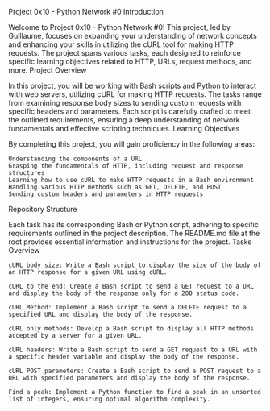 Project 0x10 - Python Network #0
Introduction

Welcome to Project 0x10 - Python Network #0! This project, led by Guillaume, focuses on expanding your understanding of network concepts and enhancing your skills in utilizing the cURL tool for making HTTP requests. The project spans various tasks, each designed to reinforce specific learning objectives related to HTTP, URLs, request methods, and more.
Project Overview

In this project, you will be working with Bash scripts and Python to interact with web servers, utilizing cURL for making HTTP requests. The tasks range from examining response body sizes to sending custom requests with specific headers and parameters. Each script is carefully crafted to meet the outlined requirements, ensuring a deep understanding of network fundamentals and effective scripting techniques.
Learning Objectives

By completing this project, you will gain proficiency in the following areas:

    Understanding the components of a URL
    Grasping the fundamentals of HTTP, including request and response structures
    Learning how to use cURL to make HTTP requests in a Bash environment
    Handling various HTTP methods such as GET, DELETE, and POST
    Sending custom headers and parameters in HTTP requests

Repository Structure

Each task has its corresponding Bash or Python script, adhering to specific requirements outlined in the project description. The README.md file at the root provides essential information and instructions for the project.
Tasks Overview

    cURL body size: Write a Bash script to display the size of the body of an HTTP response for a given URL using cURL.

    cURL to the end: Create a Bash script to send a GET request to a URL and display the body of the response only for a 200 status code.

    cURL Method: Implement a Bash script to send a DELETE request to a specified URL and display the body of the response.

    cURL only methods: Develop a Bash script to display all HTTP methods accepted by a server for a given URL.

    cURL headers: Write a Bash script to send a GET request to a URL with a specific header variable and display the body of the response.

    cURL POST parameters: Create a Bash script to send a POST request to a URL with specified parameters and display the body of the response.

    Find a peak: Implement a Python function to find a peak in an unsorted list of integers, ensuring optimal algorithm complexity.
